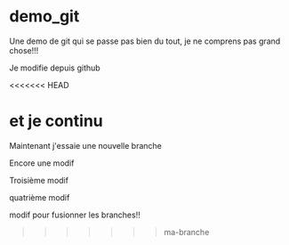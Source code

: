 # demo_git

Une demo de git qui se passe pas bien du tout, je ne comprens pas grand chose!!!

Je modifie depuis github

<<<<<<< HEAD

et je continu
=======
Maintenant j'essaie une nouvelle branche

Encore une modif

Troisième modif

quatrième modif

modif pour fusionner les branches!!
>>>>>>> ma-branche

